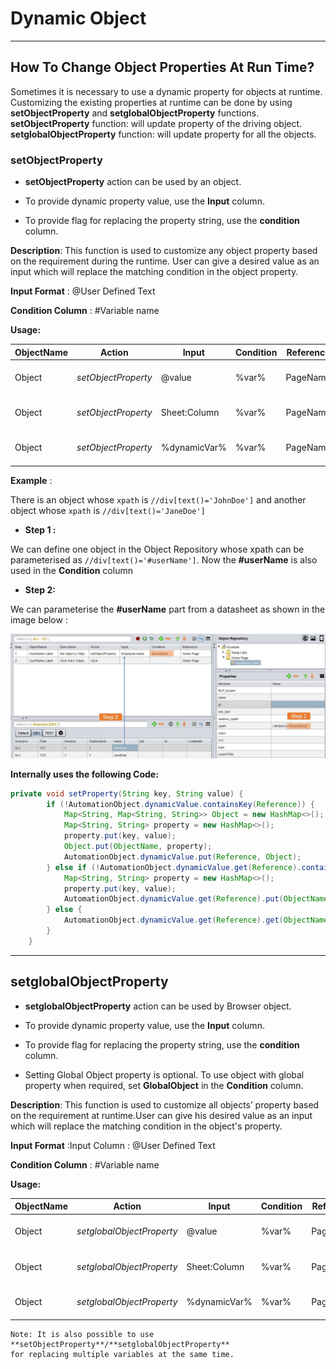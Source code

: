 # Dynamic Object

-------------------------------

## **How To Change Object Properties At Run Time?**

Sometimes it is necessary to use a dynamic property for objects at runtime. Customizing the existing properties at runtime can be done by using **setObjectProperty** and **setglobalObjectProperty** functions. **setObjectProperty** function: will update property of the driving object. **setglobalObjectProperty** function: will update property for all the objects. 

### **setObjectProperty**

 * **setObjectProperty** action can be used by an object.

 * To provide dynamic property value, use the **Input** column.

 * To provide flag for replacing the property string, use the **condition** column.

 **Description**:  This function is used to customize any object property based on the requirement during the runtime. User can give a desired value as an input which will replace the matching condition in the object property. 

**Input Format** : @User Defined Text

**Condition Column** : #Variable name

**Usage:**

| ObjectName | Action | Input        | Condition |Reference|  |
|------------|--------|--------------|-----------|---------|--|
| Object     |*setObjectProperty*   | @value       | %var% | PageName|<span style="color:Green"><< *Hardcoded Input*</span> 
| Object     |*setObjectProperty*   | Sheet:Column | %var% | PageName|<span style="color:Blue"><< *Input from Datasheet*</span>
| Object     |*setObjectProperty*   | %dynamicVar% | %var% | PageName|<span style="color:Brown"><<*Input from variable*</span>

**Example** :

There is an object whose `xpath` is `//div[text()='JohnDoe']` and another object whose `xpath` is `//div[text()='JaneDoe']`

* **Step 1 :**

We can define one object in the Object Repository whose xpath can be parameterised as
`//div[text()='#userName']`. Now the **#userName** is also used in the **Condition** column

* **Step 2:**

We can parameterise the **#userName** part from a datasheet as shown in the image below :

![dynamicObject1](../img/actions/dynamicObject1.JPG "dynamicObject1")


**Internally uses the following Code:**

```java
private void setProperty(String key, String value) {
        if (!AutomationObject.dynamicValue.containsKey(Reference)) {
            Map<String, Map<String, String>> Object = new HashMap<>();
            Map<String, String> property = new HashMap<>();
            property.put(key, value);
            Object.put(ObjectName, property);
            AutomationObject.dynamicValue.put(Reference, Object);
        } else if (!AutomationObject.dynamicValue.get(Reference).containsKey(ObjectName)) {
            Map<String, String> property = new HashMap<>();
            property.put(key, value);
            AutomationObject.dynamicValue.get(Reference).put(ObjectName, property);
        } else {
            AutomationObject.dynamicValue.get(Reference).get(ObjectName).put(key, value);
        }
    }
```
--------------------------------

## **setglobalObjectProperty**

* **setglobalObjectProperty** action can be used by Browser object.

 * To provide dynamic property value, use the **Input** column.

 * To provide flag for replacing the property string, use the **condition** column.

 * Setting Global Object property is optional. To use object with global property when required, set **GlobalObject** in the **Condition** column.

**Description**:   This function is used to customize all objects’ property based on the requirement at runtime.User can give his desired value as an input which will replace the matching condition in the object's property.

**Input Format** :Input Column : @User Defined Text

**Condition Column** : #Variable name

**Usage:**

| ObjectName | Action | Input        | Condition |Reference|  |
|------------|--------|--------------|-----------|---------|--|
| Object     |*setglobalObjectProperty*   | @value       | %var% | PageName|<span style="color:Green"><< *Hardcoded Input*</span> 
| Object     |*setglobalObjectProperty*   | Sheet:Column | %var% | PageName|<span style="color:Blue"><< *Input from Datasheet*</span>
| Object     |*setglobalObjectProperty*   | %dynamicVar% | %var% | PageName|<span style="color:Brown"><<*Input from variable*</span>



    Note: It is also possible to use **setObjectProperty**/**setglobalObjectProperty** 
    for replacing multiple variables at the same time.
